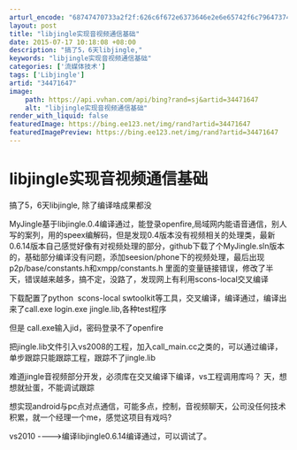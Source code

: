 ```yaml
---
arturl_encode: "68747470733a2f2f:626c6f672e6373646e2e6e65742f6c796473746f7279313233:2f61727469636c652f64657461696c732f3334343731363437"
layout: post
title: "libjingle实现音视频通信基础"
date: 2015-07-17 10:18:08 +08:00
description: "搞了5，6天libjingle,"
keywords: "libjingle实现音视频通信基础"
categories: ['流媒体技术']
tags: ['Libjingle']
artid: "34471647"
image:
    path: https://api.vvhan.com/api/bing?rand=sj&artid=34471647
    alt: "libjingle实现音视频通信基础"
render_with_liquid: false
featuredImage: https://bing.ee123.net/img/rand?artid=34471647
featuredImagePreview: https://bing.ee123.net/img/rand?artid=34471647
---
```


# libjingle实现音视频通信基础

搞了5，6天libjingle, 除了编译啥成果都没

MyJingle基于libjingle.0.4编译通过，能登录openfire,局域网内能语音通信，别人写的案列，用的speex编解码，但是发现0.4版本没有视频相关的处理类，最新0.6.14版本自己感觉好像有对视频处理的部分，github下载了个MyJingle.sln版本的，基础部分编译没有问题，添加seesion/phone下的视频处理，最后出现p2p/base/constants.h和xmpp/constants.h 里面的变量链接错误，修改了半天，错误越来越多，搞不定，没路了，发现网上有利用scons-local交叉编译

下载配置了python  scons-local swtoolkit等工具，交叉编译，编译通过，编译出来了call.exe login.exe jingle.lib,各种test程序

但是 call.exe输入jid，密码登录不了openfire

把jingle.lib文件引入vs2008的工程，加入call_main.cc之类的，可以通过编译，单步跟踪只能跟踪工程，跟踪不了jingle.lib

难道jingle音视频部分开发，必须库在交叉编译下编译，vs工程调用库吗？ 天，想想就扯蛋，不能调试跟踪

想实现android与pc点对点通信，可能多点，控制，音视频聊天，公司没任何技术积累，就一个经理一个me，感觉这项目有戏吗?

vs2010 ---->编译libjingle0.6.14编译通过，可以调试了。